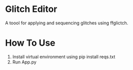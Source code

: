 # Glitch Editor

A toool for applying and sequencing glitches using ffglictch. 


# How To Use

1. Install virtual environment using pip install reqs.txt
2. Run App.py
